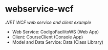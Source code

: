 # webservice-wcf
_.NET WCF web service and client example_

* Web Service: CodigoFacilitoWS (Web App)
* Client: CourseClient (Console App)
* Model and Data Service: Data (Class Library)


